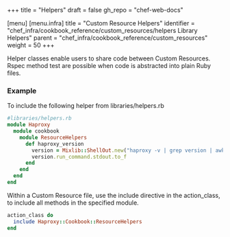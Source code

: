 +++
title = "Helpers"
draft = false
gh_repo = "chef-web-docs"

[menu]
  [menu.infra]
    title = "Custom Resource Helpers"
    identifier = "chef_infra/cookbook_reference/custom_resources/helpers Library Helpers"
    parent = "chef_infra/cookbook_reference/custom_resources"
    weight = 50
+++

Helper classes enable users to share code between Custom Resources. Rspec method test are possible when code is abstracted into plain Ruby files.

### Example

To include the following helper from libraries/helpers.rb

```ruby
#libraries/helpers.rb
module Haproxy
  module cookbook
    module ResourceHelpers
      def haproxy_version
        version = Mixlib::ShellOut.new("haproxy -v | grep version | awk '{ print $3 }'")
        version.run_command.stdout.to_f
      end
    end
  end
end
```

Within a Custom Resource file, use the include directive in the action_class, to include all methods in the specified module.

```ruby
action_class do
  include Haproxy::Cookbook::ResourceHelpers
end
```
